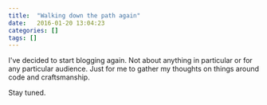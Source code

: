 ```yaml
---
title:  "Walking down the path again"
date:   2016-01-20 13:04:23
categories: []
tags: []
---
```


I've decided to start blogging again.
Not about anything in particular or for any particular audience.
Just for me to gather my thoughts on things around code and craftsmanship.

Stay tuned.
